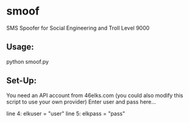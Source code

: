 # smoof
SMS Spoofer for Social Engineering and Troll Level 9000

## Usage:
python smoof.py

## Set-Up:
You need an API account from 46elks.com (you could also modify this script to use your own provider)
Enter user and pass here...

line 4: elkuser = "user"
line 5: elkpass = "pass"
